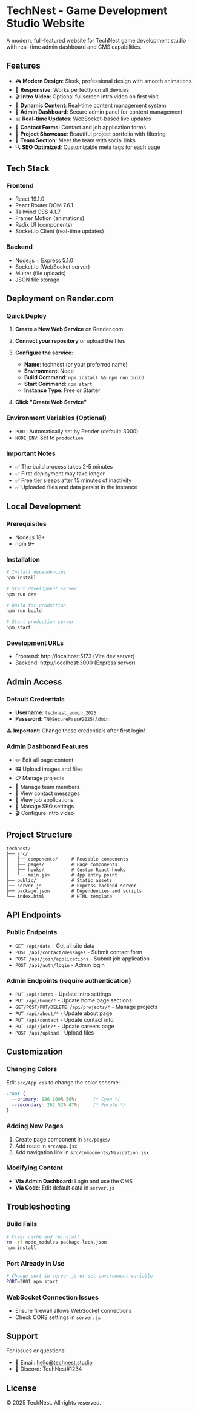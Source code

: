 # TechNest - Game Development Studio Website

A modern, full-featured website for TechNest game development studio with real-time admin dashboard and CMS capabilities.

## Features

- 🎮 **Modern Design**: Sleek, professional design with smooth animations
- 📱 **Responsive**: Works perfectly on all devices
- 🎬 **Intro Video**: Optional fullscreen intro video on first visit
- 🎨 **Dynamic Content**: Real-time content management system
- 🔐 **Admin Dashboard**: Secure admin panel for content management
- 📊 **Real-time Updates**: WebSocket-based live updates
- 📝 **Contact Forms**: Contact and job application forms
- 🎯 **Project Showcase**: Beautiful project portfolio with filtering
- 👥 **Team Section**: Meet the team with social links
- 🔍 **SEO Optimized**: Customizable meta tags for each page

## Tech Stack

### Frontend
- React 19.1.0
- React Router DOM 7.6.1
- Tailwind CSS 4.1.7
- Framer Motion (animations)
- Radix UI (components)
- Socket.io Client (real-time updates)

### Backend
- Node.js + Express 5.1.0
- Socket.io (WebSocket server)
- Multer (file uploads)
- JSON file storage

## Deployment on Render.com

### Quick Deploy

1. **Create a New Web Service** on Render.com
2. **Connect your repository** or upload the files
3. **Configure the service**:
   - **Name**: technest (or your preferred name)
   - **Environment**: Node
   - **Build Command**: `npm install && npm run build`
   - **Start Command**: `npm start`
   - **Instance Type**: Free or Starter

4. **Click "Create Web Service"**

### Environment Variables (Optional)

- `PORT`: Automatically set by Render (default: 3000)
- `NODE_ENV`: Set to `production`

### Important Notes

- ✅ The build process takes 2-5 minutes
- ✅ First deployment may take longer
- ✅ Free tier sleeps after 15 minutes of inactivity
- ✅ Uploaded files and data persist in the instance

## Local Development

### Prerequisites

- Node.js 18+ 
- npm 9+

### Installation

```bash
# Install dependencies
npm install

# Start development server
npm run dev

# Build for production
npm run build

# Start production server
npm start
```

### Development URLs

- Frontend: http://localhost:5173 (Vite dev server)
- Backend: http://localhost:3000 (Express server)

## Admin Access

### Default Credentials

- **Username**: `technest_admin_2025`
- **Password**: `TN@SecurePass#2025!Admin`

⚠️ **Important**: Change these credentials after first login!

### Admin Dashboard Features

- ✏️ Edit all page content
- 🖼️ Upload images and files
- 📋 Manage projects
- 👥 Manage team members
- 📧 View contact messages
- 💼 View job applications
- 🎯 Manage SEO settings
- 🎬 Configure intro video

## Project Structure

```
technest/
├── src/
│   ├── components/     # Reusable components
│   ├── pages/          # Page components
│   ├── hooks/          # Custom React hooks
│   └── main.jsx        # App entry point
├── public/             # Static assets
├── server.js           # Express backend server
├── package.json        # Dependencies and scripts
└── index.html          # HTML template
```

## API Endpoints

### Public Endpoints
- `GET /api/data` - Get all site data
- `POST /api/contact/messages` - Submit contact form
- `POST /api/join/applications` - Submit job application
- `POST /api/auth/login` - Admin login

### Admin Endpoints (require authentication)
- `PUT /api/intro` - Update intro settings
- `PUT /api/home/*` - Update home page sections
- `GET/POST/PUT/DELETE /api/projects/*` - Manage projects
- `PUT /api/about/*` - Update about page
- `PUT /api/contact` - Update contact info
- `PUT /api/join/*` - Update careers page
- `POST /api/upload` - Upload files

## Customization

### Changing Colors

Edit `src/App.css` to change the color scheme:

```css
:root {
  --primary: 186 100% 50%;      /* Cyan */
  --secondary: 262 52% 47%;     /* Purple */
}
```

### Adding New Pages

1. Create page component in `src/pages/`
2. Add route in `src/App.jsx`
3. Add navigation link in `src/components/Navigation.jsx`

### Modifying Content

- **Via Admin Dashboard**: Login and use the CMS
- **Via Code**: Edit default data in `server.js`

## Troubleshooting

### Build Fails

```bash
# Clear cache and reinstall
rm -rf node_modules package-lock.json
npm install
```

### Port Already in Use

```bash
# Change port in server.js or set environment variable
PORT=3001 npm start
```

### WebSocket Connection Issues

- Ensure firewall allows WebSocket connections
- Check CORS settings in `server.js`

## Support

For issues or questions:
- 📧 Email: hello@technest.studio
- 💬 Discord: TechNest#1234

## License

© 2025 TechNest. All rights reserved.

